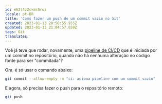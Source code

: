 ```yaml
---
id: e62l4z2ckms6roz
locale: pt-BR
title: 'Como fazer um push de um commit vazio no Git'
created: 2023-01-13 20:58:55.955Z
updated: 2023-01-13 21:04:57.659Z
tags: Git
translates: 
---
```

Voê já teve que rodar, novamente, uma [pipeline de CI/CD](https://www.redhat.com/pt-br/topics/devops/what-cicd-pipeline) que é iniciada por um commit no repositório, quando não há nenhuma alteração no código fonte para ser "commitada"?

Ora, é só usar o comando abaixo:

```bash
git commit --allow-empty -m "ci: aciona pipeline com um commit vazio"
```

E agora, só precisa fazer o push para o repositório remoto:

```bash
git push
```

